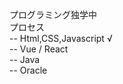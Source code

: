 プログラミング独学中<br>
プロセス　<br>
  -- Html,CSS,Javascript √<br>
  -- Vue / React<br>
  -- Java<br>
  -- Oracle<br>
